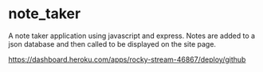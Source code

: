 # note_taker
A note taker application using javascript and express. Notes are added to a json database and then called to be displayed on the site page.

https://dashboard.heroku.com/apps/rocky-stream-46867/deploy/github